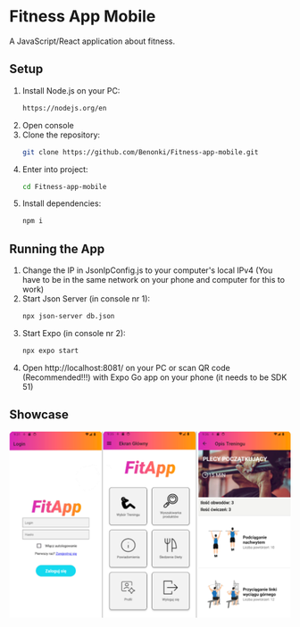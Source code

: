 # Fitness App Mobile

A JavaScript/React application about fitness.

## Setup
1. Install Node.js on your PC: 
    ```bash
    https://nodejs.org/en
    ```
2. Open console
3. Clone the repository:
    ```bash
    git clone https://github.com/Benonki/Fitness-app-mobile.git
    ```
4. Enter into project:
 	```bash
   cd Fitness-app-mobile
    ```
5. Install dependencies:
	```bash
   npm i
    ```

## Running the App

1. Change the IP in JsonIpConfig.js to your computer's local IPv4 (You have to be in the same network on your phone and computer for this to work)
2. Start Json Server (in console nr 1):
	```bash
	npx json-server db.json
    ```
3. Start Expo (in console nr 2):
	```bash
	npx expo start
    ```
4. Open http://localhost:8081/ on your PC or scan QR code (Recommended!!!) with Expo Go app on your phone (it needs to be SDK 51)

## Showcase

<div align="center">
  <img src="https://github.com/Benonki/Portfolio/blob/main/StronaGlowna/sc/FitApp.png" alt="Preview of My Project">
</div>

